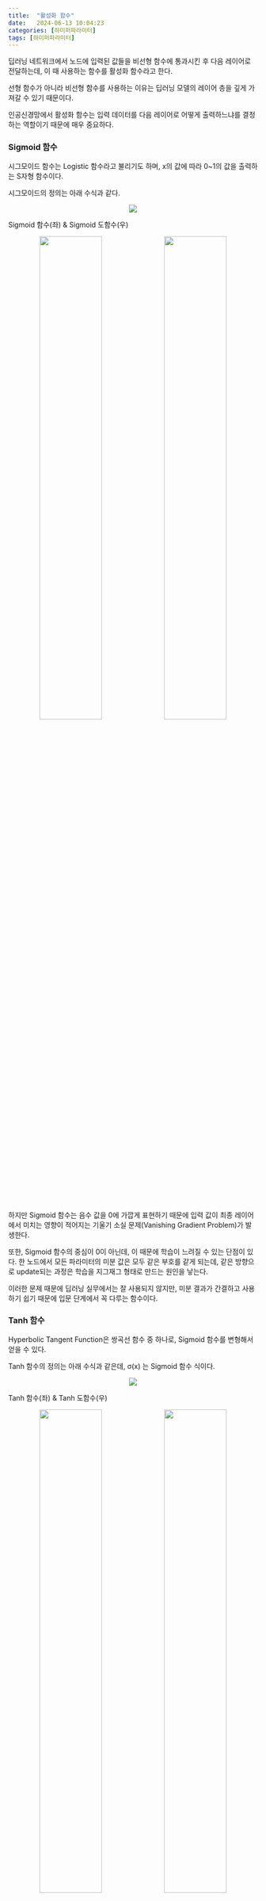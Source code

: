 ```yaml
---
title:  "활성화 함수"
date:   2024-06-13 10:04:23
categories: [하미퍼파라미터]
tags: [하미퍼파라미터]
---
```

딥러닝 네트워크에서 노드에 입력된 값들을 비선형 함수에 통과시킨 후 다음 레이어로 전달하는데, 이 때 사용하는 함수를 활성화 함수라고 한다.  

선형 함수가 아니라 비선형 함수를 사용하는 이유는 딥러닝 모델의 레이어 층을 깊게 가져갈 수 있기 때문이다.  

인공신경망에서 활성화 함수는 입력 데이터를 다음 레이어로 어떻게 출력하느냐를 결정하는 역할이기 때문에 매우 중요하다.  

<h3>Sigmoid 함수</h3>  

시그모이드 함수는 Logistic 함수라고 불리기도 하며, x의 값에 따라 0~1의 값을 출력하는 S자형 함수이다.  

시그모이드의 정의는 아래 수식과 같다.

<p align="center"><img src="{{ site.baseurl }}/images/2024/08활성화함수/1.png" onerror="this.src='{{ site.baseurl }}/images/404img.jpg';"></p>  

Sigmoid 함수(좌) & Sigmoid 도함수(우)
<p align="center">
  <img src="{{ site.baseurl }}/images/2024/08활성화함수/2.png" onerror="this.src='{{ site.baseurl }}/images/404img.jpg';" width="50%"><img src="{{ site.baseurl }}/images/2024/08활성화함수/3.png" onerror="this.src='{{ site.baseurl }}/images/404img.jpg';" width="50%">
</p>  

하지만 Sigmoid 함수는 음수 값을 0에 가깝게 표현하기 때문에 입력 값이 최종 레이어에서 미치는 영향이 적어지는 기울기 소실 문제(Vanishing Gradient Problem)가 발생한다.  

또한, Sigmoid 함수의 중심이 0이 아닌데, 이 때문에 학습이 느려질 수 있는 단점이 있다. 한 노드에서 모든 파라미터의 미분 값은 모두 같은 부호를 같게 되는데, 같은 방향으로 update되는 과정은 학습을 지그재그 형태로 만드는 원인을 낳는다.  

이러한 문제 때문에 딥러닝 실무에서는 잘 사용되지 않지만, 미분 결과가 간결하고 사용하기 쉽기 때문에 입문 단계에서 꼭 다루는 함수이다.  


<h3>Tanh 함수</h3>  

Hyperbolic Tangent Function은 쌍곡선 함수 중 하나로, Sigmoid 함수를 변형해서 얻을 수 있다.  

Tanh 함수의 정의는 아래 수식과 같은데, σ(x) 는 Sigmoid 함수 식이다.  

<p align="center"><img src="{{ site.baseurl }}/images/2024/08활성화함수/4.png" onerror="this.src='{{ site.baseurl }}/images/404img.jpg';"></p>  

Tanh 함수(좌) & Tanh 도함수(우)
<p align="center">
  <img src="{{ site.baseurl }}/images/2024/08활성화함수/5.png" onerror="this.src='{{ site.baseurl }}/images/404img.jpg';" width="50%"><img src="{{ site.baseurl }}/images/2024/08활성화함수/6.png" onerror="this.src='{{ site.baseurl }}/images/404img.jpg';" width="50%">
</p>  

tanh 함수는 함수의 중심점을 0으로 옮겨 sigmoid가 갖고 있던 최적화 과정에서 느려지는 문제를 해결했다.  

하지만 미분함수에 대해 일정 값 이상에서 미분 값이 소실되는 Vanishing Gradient Problem은 여전히 남아있다.  

<h3>ReLU</h3>  
ReLU(Rectified Linear Unit, 경사함수)는 가장 많이 사용되는 활성화 함수 중 하나이다.  

Sigmoid와 tanh가 갖는 Gradient Vanishing 문제를 해결하기 위한 함수이다.  

ReLU의 정의는 아래와 같다.  

<p align="center"><img src="{{ site.baseurl }}/images/2024/08활성화함수/7.png" onerror="this.src='{{ site.baseurl }}/images/404img.jpg';"></p>  

ReLU 함수 그래프  
<p align="center"><img src="{{ site.baseurl }}/images/2024/08활성화함수/8.png" onerror="this.src='{{ site.baseurl }}/images/404img.jpg';"></p>  

sigmoid, tanh 함수보다 학습이 빠르고, 연산 비용이 적고, 구현이 매우 간단하다는 특징이 있다.